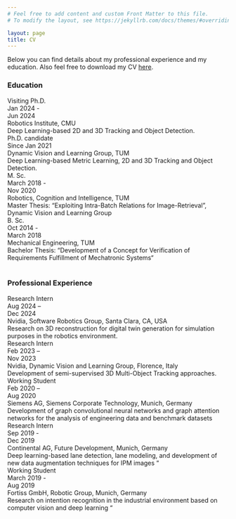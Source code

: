 ```yaml
---
# Feel free to add content and custom Front Matter to this file.
# To modify the layout, see https://jekyllrb.com/docs/themes/#overriding-theme-defaults

layout: page
title: CV
---
```


Below you can find details about my professional experience and my education. Also feel free to download my CV [here](https://drive.google.com/file/d/1A1lI-0lmryJZLNXaDNXpf4MF0q2Q2dsA/view?usp=sharing).

### Education 
<div class="wrapper">
    <div class="grid-item"><div class="sub_head">Visiting Ph.D.</div><div class="block_text">  Jan 2024 - <br/> Jun 2024</div></div>
    <div class="grid-item block_text "> <div class="sub_head_gray">Robotics Institute, CMU </div> Deep Learning-based 2D and 3D Tracking and Object Detection.</div>
    <div class="grid-item"><div class="sub_head">Ph.D. candidate</div><div class="block_text">  Since Jan 2021</div></div>
    <div class="grid-item block_text "> <div class="sub_head_gray">Dynamic Vision and Learning Group, TUM </div> Deep Learning-based Metric Learning, 2D and 3D Tracking and Object Detection.</div>
    <div class="grid-item"><div class="sub_head">M. Sc.</div><div class="block_text">  March 2018 - <br/> Nov 2020</div></div>
    <div class="grid-item block_text "> <div class="sub_head_gray">Robotics, Cognition and Intelligence, TUM  </div> Master Thesis: “Exploiting Intra-Batch Relations for Image-Retrieval”, Dynamic Vision and Learning Group </div>
    <div class="grid-item"><div class="sub_head">B. Sc.</div><div class="block_text">  Oct 2014 - <br/> March 2018</div></div>
    <div class="grid-item block_text "> <div class="sub_head_gray">Mechanical Engineering, TUM </div> Bachelor Thesis: “Development of a Concept for Verification of Requirements Fulfillment of Mechatronic Systems“ </div>
</div>
<br/>


### Professional Experience

<div class="wrapper">
    <div class="grid-item"><div class="sub_head">Research Intern</div><div class="block_text">  Aug 2024 – <br/> Dec 2024 </div></div>
    <div class="grid-item block_text "> <div class="sub_head_gray">Nvidia, Software Robotics Group, Santa Clara, CA, USA</div> Research on 3D reconstruction for digital twin generation for simulation purposes in the robotics environment.</div>
    <div class="grid-item"><div class="sub_head">Research Intern</div><div class="block_text">  Feb 2023 – <br/> Nov 2023</div></div>
    <div class="grid-item block_text "> <div class="sub_head_gray">Nvidia, Dynamic Vision and Learning Group, Florence, Italy</div> Development of semi-supervised 3D Multi-Object Tracking approaches.</div>
    <div class="grid-item"><div class="sub_head">Working Student</div><div class="block_text"> Feb 2020 –  <br/> Aug 2020</div></div>
    <div class="grid-item block_text "> <div class="sub_head_gray">Siemens AG, Siemens Corporate Technology, Munich, Germany  </div> Development of graph convolutional neural networks and graph attention networks for the analysis of engineering data and benchmark datasets </div>
    <div class="grid-item"><div class="sub_head">Research Intern</div><div class="block_text">  Sep 2019 - <br/> Dec 2019</div></div>
    <div class="grid-item block_text "> <div class="sub_head_gray">Continental AG, Future Development, Munich, Germany </div> Deep learning-based lane detection, lane modeling, and development of new data augmentation techniques for IPM images “ </div>
    <div class="grid-item"><div class="sub_head">Working Student</div><div class="block_text">  March 2019 - <br/> Aug 2019</div></div>
    <div class="grid-item block_text "> <div class="sub_head_gray"> Fortiss GmbH, Robotic Group, Munich, Germany </div> Research on intention recognition in the industrial environment based on computer vision and deep learning “ </div>
</div>
<br/>


